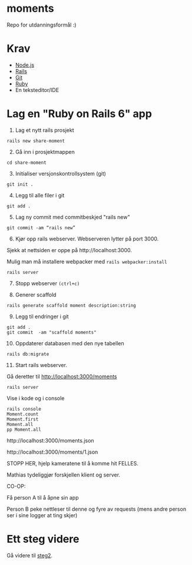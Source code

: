 # moments
Repo for utdanningsformål :)

# Krav

* [Node.js](https://nodejs.org/en/)
* [Rails](https://rubyonrails.org/)
* [Git](https://git-scm.com/)
* [Ruby](https://www.ruby-lang.org/en/)
* En teksteditor/IDE

# Lag en "Ruby on Rails 6" app

1. Lag et nytt rails prosjekt

`rails new share-moment`

2. Gå inn i prosjektmappen

`cd share-moment`

3. Initialiser versjonskontrollsystem (git)

`git init .`

4. Legg til alle filer i git

`git add .`

5. Lag ny commit med commitbeskjed "rails new"

`git commit -am “rails new”`

6. Kjør opp rails webserver. Webserveren lytter på port 3000.

Sjekk at nettsiden er oppe på http://localhost:3000.

Mulig man må installere webpacker med `rails webpacker:install`

`rails server`

7. Stopp webserver `(ctrl+c)`

8. Generer scaffold

`rails generate scaffold moment description:string`

9. Legg til endringer i git

```
git add .
git commit  -am "scaffold moments"
```

10. Oppdaterer databasen med den nye tabellen

`rails db:migrate`

11. Start rails webserver.

Gå deretter til [http://localhost:3000/moments](http://localhost:3000/moments)

`rails server`

Vise i kode og i console

    rails console
    Moment.count
    Moment.first
    Moment.all
    pp Moment.all

http://localhost:3000/moments.json

http://localhost:3000/moments/1.json

STOPP HER, hjelp kameratene til å komme hit FELLES.

Mathias tydeliggjør forskjellen klient og server.

CO-OP:

Få person A til å åpne sin app

Person B peke nettleser til denne og fyre av requests (mens andre person ser i sine logger at ting skjer)

# Ett steg videre

Gå videre til [steg2](step2.md).
